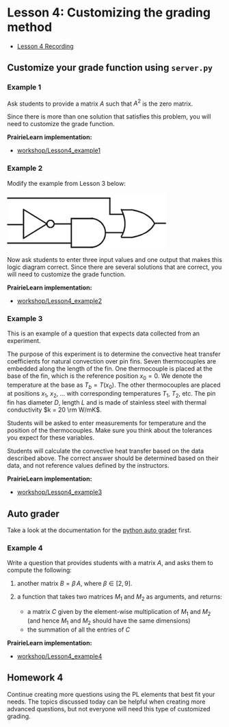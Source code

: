 # Lesson 4: Customizing the grading method

- [Lesson 4 Recording](https://mediaspace.illinois.edu/media/t/1_ssplpphc/170964131)

## Customize your grade function using `server.py`

### Example 1

Ask students to provide a matrix $A$ such that $A^2$ is the zero matrix.

Since there is more than one solution that satisfies this problem, you will need to customize the grade function.

**PrairieLearn implementation:**

- [workshop/Lesson4_example1](https://us.prairielearn.com/pl/course/108/question/8211634/preview)

### Example 2

Modify the example from Lesson 3 below:

![Circuit logic diagram](figs/logic-diagram2.png)

Now ask students to enter three input values and one output that makes this logic diagram correct. Since there are several solutions that are correct, you will need to customize the grade function.

**PrairieLearn implementation:**

- [workshop/Lesson4_example2](https://us.prairielearn.com/pl/course/108/question/8211635/preview)

### Example 3

This is an example of a question that expects data collected from an experiment.

The purpose of this experiment is to determine the convective heat transfer coefficients for natural convection over pin fins. Seven thermocouples are embedded along the length of the fin.
One thermocouple is placed at the base of the fin, which is the reference position $x_0 = 0$. We denote the temperature
at the base as $T_b = T(x_0)$. The other thermocouples are placed at positions $x_1$, $x_2$, ... with
corresponding temperatures $T_1$, $T_2$, etc. The pin fin has diameter $D$, length $L$ and is made of stainless steel with thermal conductivity $k = 20 \rm W/mK$.

Students will be asked to enter measurements for temperature and the position of the thermocouples. Make sure you think about the tolerances you expect for these variables.

Students will calculate the convective heat transfer based on the data described above. The correct answer should be determined based on their data, and not reference values defined by the instructors.

**PrairieLearn implementation:**

- [workshop/Lesson4_example3](https://us.prairielearn.com/pl/course/108/question/8211637/preview)

## Auto grader

Take a look at the documentation for the [python auto grader](https://prairielearn.readthedocs.io/en/latest/python-grader/) first.

### Example 4

Write a question that provides students with a matrix $A$, and asks them to compute the following:

1. another matrix $B = \beta \, A$, where $\beta \in [2,9]$.

2. a function that takes two matrices $M_1$ and $M_2$ as arguments, and returns:
   - a matrix $C$ given by the element-wise multiplication of $M_1$ and $M_2$ (and hence $M_1$ and $M_2$ should have the same dimensions)
   - the summation of all the entries of $C$

**PrairieLearn implementation:**

- [workshop/Lesson4_example4](https://us.prairielearn.com/pl/course/108/question/8211636/preview)

## Homework 4

Continue creating more questions using the PL elements that best fit your needs. The topics discussed today can be helpful when creating more advanced questions, but not everyone will need this type of customized grading.
